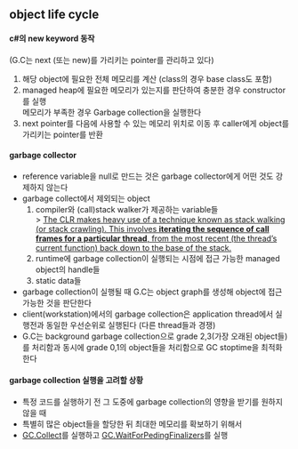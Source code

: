 ## object life cycle
#### c#의 new keyword 동작   
(G.C는 next (또는 new)를 가리키는 pointer를 관리하고 있다)   
1. 해당 object에 필요한 전체 메모리를 계산 (class의 경우 base class도 포함)   
2. managed heap에 필요한 메모리가 있는지를 판단하여 충분한 경우 constructor를 실행   
		메모리가 부족한 경우 Garbage collection을 실행한다   
3. next pointer를 다음에 사용할 수 있는 메모리 위치로 이동 후 caller에게 object를 가리키는 pointer를 반환    
#### garbage collector   
- reference variable을 null로 만드는 것은 garbage collector에게 어떤 것도 강제하지 않는다   
- garbage collect에서 제외되는 object   
	1.  compiler와 (call)stack walker가 제공하는 variable들   
	  >	[The CLR makes heavy use of a technique known as stack walking (or stack crawling). This involves **iterating the sequence of call frames for a particular thread**, from the most recent (the thread’s current function) back down to the base of the stack.](https://mattwarren.org/2019/01/21/Stackwalking-in-the-.NET-Runtime/)    
	2. runtime에 garbage collection이 실행되는 시점에 접근 가능한 managed object의 handle들   
	3.  static data들   
- garbage collection이 실행될 때 G.C는 object graph를 생성해 object에 접근 가능한 것을 판단한다  
- client(workstation)에서의 garbage collection은 application thread에서 실행전과 동일한 우선순위로 실행된다 (다른 thread들과 경쟁)   
- G.C는 background garbage collection으로 grade 2,3(가장 오래된 object들)를 처리함과 동시에 grade 0,1의 object들을 처리함으로 GC stoptime을 최적화 한다   
#### garbage collection 실행을 고려할 상황   
- 특정 코드를 실행하기 전 그 도중에 garbage collection의 영향을 받기를 원하지 않을 때   
- 특별히 많은 object들을 할당한 뒤 최대한 메모리를 확보하기 위해서   
- [GC.Collect](https://www.google.com/url?sa=t&source=web&rct=j&opi=89978449&url=https://learn.microsoft.com/en-us/dotnet/api/system.gc.collect%3Fview%3Dnet-9.0&ved=2ahUKEwjTyrnfj9CMAxWcsVYBHX2GGE0QFnoECAkQAQ&usg=AOvVaw388NbbxOMQoPC791LEWIaa)를 실행하고 [GC.WaitForPedingFinalizers](https://learn.microsoft.com/en-us/dotnet/api/system.gc.waitforpendingfinalizers?view=net-9.0)를 실행   